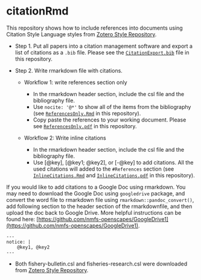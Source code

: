 # citationRmd
This repository shows how to include references into documents using Citation Style Language styles from [Zotero Style Repository](https://www.zotero.org/styles).

- Step 1. Put all papers into a citation management software and export a list of citations as a `.bib` file. Please see the [`CitationExport.bib`](https://github.com/Bai-Li-NOAA/citationRmd/blob/main/CitationExport.bib) file in this repository.

- Step 2. Write rmarkdown file with citations.

	- Workflow 1: write references section only
	
		- In the rmarkdown header section, include the csl file and the bibliography file. 
		- Use `nocite: '@*'` to show all of the items from the bibliography (see [`ReferencesOnly.Rmd`](https://github.com/Bai-Li-NOAA/citationRmd/blob/main/ReferencesOnly.Rmd) in this repository).
		- Copy paste the references to your working document. Please see [`ReferencesOnly.pdf`](https://github.com/Bai-Li-NOAA/citationRmd/blob/main/ReferencesOnly.pdf) in this repository.
		
	- Workflow 2: Write inline citations
		- In the rmarkdown header section, include the csl file and the bibliography file.
		- Use [@key], [@key1; @key2], or [-@key] to add citations. All the used citations will added to the `#References` section (see [`InlineCitations.Rmd`](https://github.com/Bai-Li-NOAA/citationRmd/blob/main/InlineCitations.Rmd) and [`InlineCitations.pdf`](https://github.com/Bai-Li-NOAA/citationRmd/blob/main/InlineCitations.pdf) in this repository). 

If you would like to add citations to a Google Doc using rmarkdown. You may need to download the Google Doc using `googledrive` package, and convert the word file to rmarkdown file using `rmarkdown::pandoc_convert()`, add following section to the header section of the rmarkdownfile, and then upload the doc back to Google Drive. More helpful instructions can be found here: [https://github.com/nmfs-openscapes/GoogleDrive1](https://github.com/nmfs-openscapes/GoogleDrive1).
 
```rmarkdown
---
notice: |
	@key1, @key2
---
```

* Both fishery-bulletin.csl and fisheries-research.csl were downloaded from [Zotero Style Repository](https://www.zotero.org/styles).
